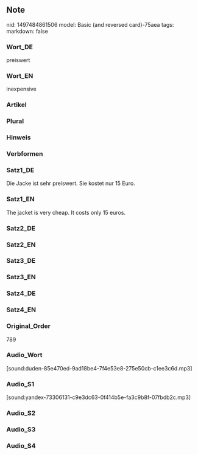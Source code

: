 ## Note
nid: 1497484861506
model: Basic (and reversed card)-75aea
tags: 
markdown: false

### Wort_DE
preiswert

### Wort_EN
inexpensive

### Artikel


### Plural


### Hinweis


### Verbformen


### Satz1_DE
Die Jacke ist sehr preiswert. Sie kostet nur 15 Euro.

### Satz1_EN
The jacket is very cheap. It costs only 15 euros.

### Satz2_DE


### Satz2_EN


### Satz3_DE


### Satz3_EN


### Satz4_DE


### Satz4_EN


### Original_Order
789

### Audio_Wort
[sound:duden-85e470ed-9ad18be4-7f4e53e8-275e50cb-c1ee3c6d.mp3]

### Audio_S1
[sound:yandex-73306131-c9e3dc63-0f414b5e-fa3c9b8f-07fbdb2c.mp3]

### Audio_S2


### Audio_S3


### Audio_S4

